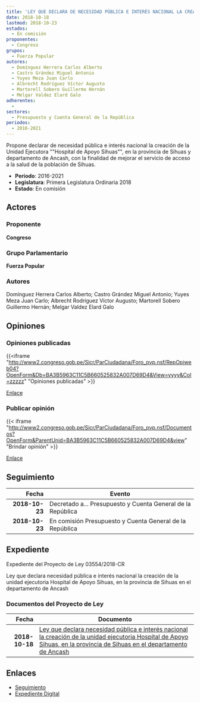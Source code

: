 ```yaml
---
title: 'LEY QUE DECLARA DE NECESIDAD PÚBLICA E INTERÉS NACIONAL LA CREACIÓN DE LA UNIDAD EJECUTORA "HOSPITAL DE APOYO SIHUAS", EN LA PROVINCIA DE SIHUAS EN EL DEPARTAMENTO DE ANCASH.'
date: 2018-10-18
lastmod: 2018-10-23
estados: 
  - En comisión
proponentes: 
  - Congreso
grupos: 
  - Fuerza Popular
autores: 
  - Domínguez Herrera Carlos Alberto
  - Castro Grández Miguel Antonio
  - Yuyes Meza Juan Carlo
  - Albrecht Rodríguez Víctor Augusto
  - Martorell Sobero Guillermo Hernán
  - Melgar Valdez Elard Galo
adherentes: 
  - 
sectores: 
  - Presupuesto y Cuenta General de la República
periodos: 
  - 2016-2021
---
```


Propone declarar de necesidad pública e interés nacional la creación de la Unidad Ejecutora ""Hospital de Apoyo Sihuas"", en la provincia de Sihuas y departamento de Ancash, con la finalidad de mejorar el servicio de acceso a la salud de la población de Sihuas.

- **Periodo**: 2016-2021
- **Legislatura**: Primera Legislatura Ordinaria 2018
- **Estado**: En comisión

## Actores

### Proponente

**Congreso**

### Grupo Parlamentario

**Fuerza Popular**

### Autores

Domínguez Herrera Carlos Alberto; Castro Grández Miguel Antonio; Yuyes Meza Juan Carlo; Albrecht Rodríguez Víctor Augusto; Martorell Sobero Guillermo Hernán; Melgar Valdez Elard Galo


## Opiniones

### Opiniones publicadas

{{<iframe "http://www2.congreso.gob.pe/Sicr/ParCiudadana/Foro_pvp.nsf/RepOpiweb04?OpenForm&Db=BA3B5963C11C5B660525832A007D69D4&View=yyyy&Col=zzzzz" "Opiniones publicadas" >}}

[Enlace](http://www2.congreso.gob.pe/Sicr/ParCiudadana/Foro_pvp.nsf/RepOpiweb04?OpenForm&Db=BA3B5963C11C5B660525832A007D69D4&View=yyyy&Col=zzzzz)
### Publicar opinión

{{< iframe "http://www2.congreso.gob.pe/Sicr/ParCiudadana/Foro_pvp.nsf/Documentos?OpenForm&ParentUnid=BA3B5963C11C5B660525832A007D69D4&view" "Brindar opinión" >}}

[Enlace](http://www2.congreso.gob.pe/Sicr/ParCiudadana/Foro_pvp.nsf/Documentos?OpenForm&ParentUnid=BA3B5963C11C5B660525832A007D69D4&view)

## Seguimiento

| Fecha | Evento |
|------:|--------|
| **2018-10-23** | Decretado a... Presupuesto y Cuenta General de la República|
| **2018-10-23** | En comisión Presupuesto y Cuenta General de la República|


## Expediente

Expediente del Proyecto de Ley 03554/2018-CR

Ley que declara necesidad pública e interés nacional la creación de la unidad ejecutoria Hospital de Apoyo Sihuas, en la provincia de Sihuas en el departamento de Ancash


### Documentos del Proyecto de Ley

| Fecha | Documento |
|------:|--------|
| **2018-10-18** | [Ley que declara necesidad pública e interés nacional la creación de la unidad ejecutoria Hospital de Apoyo Sihuas, en la provincia de Sihuas en el departamento de Ancash](http://www.leyes.congreso.gob.pe/Documentos/2016_2021/Proyectos_de_Ley_y_de_Resoluciones_Legislativas/PL0355420181018.pdf) |

## Enlaces 

- [Seguimiento](http://www2.congreso.gob.pe/Sicr/TraDocEstProc/CLProLey2016.nsf/f7fff46988ca05b1052578e100829cc7/ddec783efab44ac30525832a007a7d9f?OpenDocument)
- [Expediente Digital](http://www2.congreso.gob.pe/Sicr/TraDocEstProc/CLProLey2016.nsf/f7fff46988ca05b1052578e100829cc7/ddec783efab44ac30525832a007a7d9f?OpenDocument&Click=05257FB7005EB655.eb71d0cf91d8294e05256cdf006b5706/$Body/0.1C6C)
